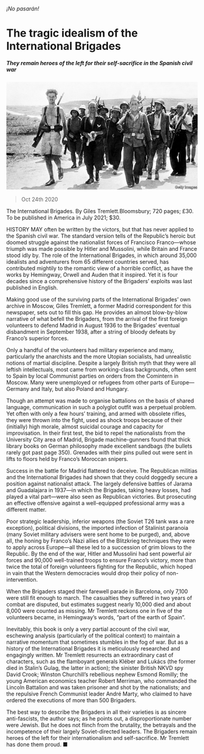 ###### ¡No pasarán!

# The tragic idealism of the International Brigades 

##### They remain heroes of the left for their self-sacrifice in the Spanish civil war 

![image](images/20201024_BKP009_0.jpg) 

> Oct 24th 2020 

The International Brigades. By Giles Tremlett.Bloomsbury; 720 pages; £30. To be published in America in July 2021; $30.

HISTORY MAY often be written by the victors, but that has never applied to the Spanish civil war. The standard version tells of the Republic’s heroic but doomed struggle against the nationalist forces of Francisco Franco—whose triumph was made possible by Hitler and Mussolini, while Britain and France stood idly by. The role of the International Brigades, in which around 35,000 idealists and adventurers from 65 different countries served, has contributed mightily to the romantic view of a horrible conflict, as have the works by Hemingway, Orwell and Auden that it inspired. Yet it is four decades since a comprehensive history of the Brigaders’ exploits was last published in English.


Making good use of the surviving parts of the International Brigades’ own archive in Moscow, Giles Tremlett, a former Madrid correspondent for this newspaper, sets out to fill this gap. He provides an almost blow-by-blow narrative of what befell the Brigaders, from the arrival of the first foreign volunteers to defend Madrid in August 1936 to the Brigades’ eventual disbandment in September 1938, after a string of bloody defeats by Franco’s superior forces.

Only a handful of the volunteers had military experience and many, particularly the anarchists and the more Utopian socialists, had unrealistic notions of martial discipline. Despite a largely British myth that they were all leftish intellectuals, most came from working-class backgrounds, often sent to Spain by local Communist parties on orders from the Comintern in Moscow. Many were unemployed or refugees from other parts of Europe—Germany and Italy, but also Poland and Hungary.

Though an attempt was made to organise battalions on the basis of shared language, communication in such a polyglot outfit was a perpetual problem. Yet often with only a few hours’ training, and armed with obsolete rifles, they were thrown into the fight, used as shock troops because of their (initially) high morale, almost suicidal courage and capacity for improvisation. In their first test, the bid to repel the nationalists from the University City area of Madrid, Brigade machine-gunners found that thick library books on German philosophy made excellent sandbags (the bullets rarely got past page 350). Grenades with their pins pulled out were sent in lifts to floors held by Franco’s Moroccan snipers.

Success in the battle for Madrid flattered to deceive. The Republican militias and the International Brigades had shown that they could doggedly secure a position against nationalist attack. The largely defensive battles of Jarama and Guadalajara in 1937—in which the Brigades, taking heavy losses, had played a vital part—were also seen as Republican victories. But prosecuting an effective offensive against a well-equipped professional army was a different matter.

Poor strategic leadership, inferior weapons (the Soviet T26 tank was a rare exception), political divisions, the imported infection of Stalinist paranoia (many Soviet military advisers were sent home to be purged), and, above all, the honing by Franco’s Nazi allies of the Blitzkrieg techniques they were to apply across Europe—all these led to a succession of grim blows to the Republic. By the end of the war, Hitler and Mussolini had sent powerful air forces and 90,000 well-trained troops to ensure Franco’s victory, more than twice the total of foreign volunteers fighting for the Republic, which hoped in vain that the Western democracies would drop their policy of non-intervention.

When the Brigaders staged their farewell parade in Barcelona, only 7,100 were still fit enough to march. The casualties they suffered in two years of combat are disputed, but estimates suggest nearly 10,000 died and about 8,000 were counted as missing. Mr Tremlett reckons one in five of the volunteers became, in Hemingway’s words, “part of the earth of Spain”.

Inevitably, this book is only a very partial account of the civil war, eschewing analysis (particularly of the political context) to maintain a narrative momentum that sometimes stumbles in the fog of war. But as a history of the International Brigades it is meticulously researched and engagingly written. Mr Tremlett resurrects an extraordinary cast of characters, such as the flamboyant generals Kléber and Lukács (the former died in Stalin’s Gulag, the latter in action); the sinister British NKVD spy David Crook; Winston Churchill’s rebellious nephew Esmond Romilly; the young American economics teacher Robert Merriman, who commanded the Lincoln Battalion and was taken prisoner and shot by the nationalists; and the repulsive French Communist leader André Marty, who claimed to have ordered the executions of more than 500 Brigaders.

The best way to describe the Brigaders in all their varieties is as sincere anti-fascists, the author says; as he points out, a disproportionate number were Jewish. But he does not flinch from the brutality, the betrayals and the incompetence of their largely Soviet-directed leaders. The Brigaders remain heroes of the left for their internationalism and self-sacrifice. Mr Tremlett has done them proud. ■

